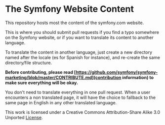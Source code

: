 The Symfony Website Content
===========================

This repository hosts most the content of the symfony.com website.

This is where you should submit pull requests if you find a typo somewhere on
the Symfony website, or if you want to translate its content to another
language.

To translate the content in another language, just create a new directory
named after the locale (es for Spanish for instance), and re-create the same
directory/file structure.

**Before contributing, please read
[https://github.com/symfony/symfony-marketing/blob/master/CONTRIBUTE.md](contribution information)
to make sure everything will be okay.**

You don't need to translate everything in one pull request. When a user
encounters a non translated page, it will have the choice to fallback to the
same page in English in any other translated language.

This work is licensed under a Creative Commons Attribution-Share Alike 3.0
Unported [License](http://creativecommons.org/licenses/by-sa/3.0/).
